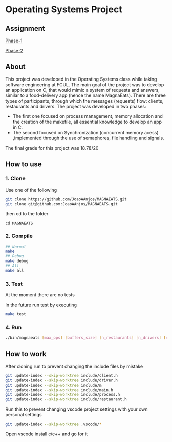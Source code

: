 # Operating Systems Project

## Assignment

[Phase-1](https://github.com/JoaoAAnjos/MAGNAEATS/blob/master/rsc/so2021_2022-projecto1-fase1.pdf)

[Phase-2](https://github.com/JoaoAAnjos/MAGNAEATS/blob/master/rsc/so2021_2022-projecto2_v3.pdf)

## About

This project was developed in the Operating Systems class while taking software engineering at FCUL. The main goal of the project was to develop an application on C, that would mimic a system of requests and answers, similar to a food-delivery app (hence the name MagnaEats). There are three types of participants, through which the messages (requests) flow: clients, restaurants and drivers. 
The project was developed in two phases: 
* The first one focused on process management, memory allocation and the creation of the makefile, all essential knowledge to develop an app in C.
* The second focused on Synchronization (concurrent memory acess) ,implemented through the use of semaphores, file handling and signals.

The final grade for this project was 18.78/20

## How to use

### 1. Clone

Use one of the following

```sh
git clone https://github.com/JoaoAAnjos/MAGNAEATS.git
git clone git@github.com:JoaoAAnjos/MAGNAEATS.git
```

then cd to the folder

```
cd MAGNAEATS
```

### 2. Compile

```sh
## Normal
make
## Debug
make debug
## All
make all
```

### 3. Test

At the moment there are no tests

In the future run test by executing

```sh
make test
```

### 4. Run

```sh
./bin/magnaeats [max_ops] [buffers_size] [n_restaurants] [n_drivers] [n_clients]
```


## How to work

After cloning run to prevent changing the include files by mistake

```sh
git update-index --skip-worktree include/client.h
git update-index --skip-worktree include/driver.h
git update-index --skip-worktree include/m
git update-index --skip-worktree include/main.h
git update-index --skip-worktree include/process.h
git update-index --skip-worktree include/restaurant.h
```

Run this to prevent changing vscode project settings with your own personal settings

```sh
git update-index --skip-worktree .vscode/*
```

Open vscode install c\c++ and go for it

